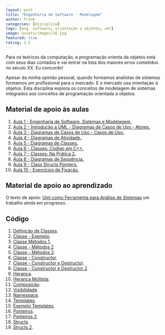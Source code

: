 ```yaml
---
layout: post
title: "Engenharia de Software - Modelagem"
author: Frank
categories: [disciplina]
tags: [eng. software, orientação a objetos, uml]
image: assets/images/16.jpg
featured: true
rating: 3.5
---
```


Para os teóricos da computação, a programação orienta da objetos está com seus dias contados e vai entrar na lista dos maiores erros cometidos no século XX. Eu concordo!

<p>Apesar da minha opinião pessoal, quando formamos analistas de sistemas formamos um profissional para o mercado. E o mercado usa orientação à objetos. Esta disciplina explora os conceitos de modelagem de sistemas integrados aos conceitos de programação orientada a objetos.</p>
									
<h2>Material de apoio às aulas</h2>
<ol>
	<li><a href="https://frankalcantara.com/Aulas/EngSoftwareI/out/Aula1.html#/" target="_blanck">Aula 1 - Engenharia de Software, Sistemas e Modelagem.</a></li>

  <li><a href="https://frankalcantara.com/Aulas/EngSoftwareI/out/Aula2.html#/" target="_blanck">Aula 2 - Introdução a UML - Diagramas de Casos de Uso - Atores.</a></li>
	
  <li><a href="https://frankalcantara.com/Aulas/EngSoftwareI/out/Aula3.html#/" target="_blanck">Aula 3 - Diagramas de Casos de Uso - Casos de Uso.</a></li>
	
  <li><a href="https://frankalcantara.com/Aulas/EngSoftwareI/out/Aula4.html#/" target="_blanck">Aula 4 - Diagramas de Atividade.</a></li>
	
  <li><a href="https://frankalcantara.com/Aulas/EngSoftwareI/out/Aula5.html#/" target="_blanck">Aula 5 - Diagramas de Classes.</a></li>
	
  <li><a href="https://frankalcantara.com/Aulas/EngSoftwareI/out/Aula6.html#/" target="_blanck">Aula 6 - Classes: Código em C++.</a></li>
	
  <li><a href="https://frankalcantara.com/Aulas/EngSoftwareI/out/Aula7.html#/" target="_blanck">Aula 7 - Classes: Na Prática 2.</a></li>
	
  <li><a href="https://frankalcantara.com/Aulas/EngSoftwareI/out/Aula8.html#/" target="_blanck">Aula 8 - Diagramas de Sequência.</a></li>
	
  <li><a href="https://frankalcantara.com/Aulas/EngSoftwareI/out/Aula9.html#/" target="_blanck">Aula 9 - Class Structs Pointers.</a></li>
					
  <li><a href="https://frankalcantara.com/Aulas/EngSoftwareI/out/Aula10.html#/" target="_blanck">Aula 10 - Exercícios de Fixação.</a></li>
</ol>

<h2>Material de apoio ao aprendizado</h2>

<p>O texto de apoio: <a href="https://frankalcantara.com/Aulas/EngSoftwareI/out/UMLCAP1.pdf" target="_blank" rel="noopener noreferrer">Uml como Ferramenta para Análise de Sistemas</a> um trabalho ainda em progresso.</p>

<h2>Código</h2>

<ol>
	<li><a href="https://github.com/frankalcantara/Aulas/blob/master/EngSoftwareI/code/class1.cpp" target="_blank" rel="noopener noreferrer">Definição de Classes</a>.</li>

  <li><a href="https://github.com/frankalcantara/Aulas/blob/master/EngSoftwareI/code/ClasseEstudante.cpp" target="_blank" rel="noopener noreferrer">Classe - Exemplo</a>.</li>
	
  <li><a href="https://github.com/frankalcantara/Aulas/blob/master/EngSoftwareI/code/classe3Metodo.cpp" target="_blank" rel="noopener noreferrer">Classe Métodos 1.</a></li>
	
  <li><a href="https://github.com/frankalcantara/Aulas/blob/master/EngSoftwareI/code/classe4Metodo2.cpp" target="_blank" rel="noopener noreferrer">Classe - Métodos 2</a></li>
	
  <li><a href="https://github.com/frankalcantara/Aulas/blob/master/EngSoftwareI/code/classe4Metodo2.cpp" target="_blank" rel="noopener noreferrer">Classe - Métodos 2</a>.</li>
	
  <li><a href="https://github.com/frankalcantara/Aulas/blob/master/EngSoftwareI/code/classe2Constructor.cpp" target="_blank" rel="noopener noreferrer">Classe - Constructor</a>.</li>
	
  <li><a href="https://github.com/frankalcantara/Aulas/blob/master/EngSoftwareI/code/constructorDestructor.cpp" target="_blank" rel="noopener noreferrer">Classe - Constructor e Destructor</a>.</li>
	
  <li><a href="https://github.com/frankalcantara/Aulas/blob/master/EngSoftwareI/code/classeConstructorDestructor2.cpp" target="_blank" rel="noopener noreferrer">Classe - Constructor e Destructor 2</a>.</li>
	
  <li><a href="https://github.com/frankalcantara/Aulas/blob/master/EngSoftwareI/code/ExemploHeranca.cpp" target="_blank" rel="noopener noreferrer">Herança</a>.</li>
	
  <li><a href="https://github.com/frankalcantara/Aulas/blob/master/EngSoftwareI/code/herancaMultipla2.cpp" target="_blank" rel="noopener noreferrer">Herança Múltipla</a>.</li>
	
  <li><a href="https://github.com/frankalcantara/Aulas/blob/master/EngSoftwareI/code/pertencimento.cpp" target="_blank" rel="noopener noreferrer">Composição</a>.</li>
	
  <li><a href="https://github.com/frankalcantara/Aulas/blob/master/EngSoftwareI/code/visibilidade.cpp" target="_blank" rel="noopener noreferrer">Visibilidade</a>.</li>
	
  <li><a href="https://github.com/frankalcantara/Aulas/blob/master/EngSoftwareI/code/namespace.cpp" target="_blank" rel="noopener noreferrer">Namespace</a>.</li>
	
  <li><a href="https://github.com/frankalcantara/Aulas/blob/master/EngSoftwareI/code/templates.cpp" target="_blank" rel="noopener noreferrer">Templates</a>.</li>
	
  <li><a href="https://github.com/frankalcantara/Aulas/blob/master/EngSoftwareI/code/bubblesortTemplates.cpp" target="_blank" rel="noopener noreferrer">Exemplo Templates</a>.</li>
	
  <li><a href="https://github.com/frankalcantara/Aulas/blob/master/EngSoftwareI/code/ponteiros1.cpp" target="_blank" rel="noopener noreferrer">Ponteiros</a>.</li>
	
  <li><a href="https://github.com/frankalcantara/Aulas/blob/master/EngSoftwareI/code/ponteiros2.cpp" target="_blank" rel="noopener noreferrer">Ponteiros 2</a>.</li>
	
  <li><a href="https://github.com/frankalcantara/Aulas/blob/master/EngSoftwareI/code/structs1.cpp" target="_blank" rel="noopener noreferrer">Structs</a>.</li>
	
  <li><a href="https://github.com/frankalcantara/Aulas/blob/master/EngSoftwareI/code/structs2.cpp" target="_blank" rel="noopener noreferrer">Structs 2</a>.</li>
</ol>
